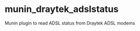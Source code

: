 munin_draytek_adslstatus
========================

Munin plugin to read ADSL status from Draytek ADSL modems